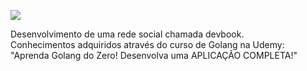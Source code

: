 ![](https://github.com/lucianoortizsilva/rede-social-devbook/blob/main/golang.png)

Desenvolvimento de uma rede social chamada devbook.\
Conhecimentos adquiridos através do curso de Golang na Udemy: "Aprenda Golang do Zero! Desenvolva uma APLICAÇÃO COMPLETA!"
